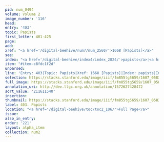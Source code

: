 ```yaml
---
pid: num_0494
volume: Volume 2
image_number: '116'
head:
entry: '403'
topic: Papists
first_letter: 401-425
page:
add:
xref: "<a href='/digital-beehive/num7/num_2560/'>1668 [Papists]</a>"
see:
index: "<a href='/digital-beehive/index4/index_2824/'>papists</a>|<a href='/digital-beehive/index4/index_3022/'>popery</a>"
item: "#item-c8fdc1f2d"
unparsed:
line: 'Entry: 403|Topic: Papists|Xref: 1668 [Papists]|Index: papists|Index: popery|#item-c8fdc1f2d'
selection: https://stacks.stanford.edu/image/iiif/fm855tg5659/1607_0583/914,1540,2870,863/full/0/default.jpg
full_image: https://stacks.stanford.edu/image/iiif/fm855tg5659/1607_0583/full/full/0/default.jpg
annotation_uri: http://dev.llgc.org.uk/annotation/1572627428472
sort_value: '211611540'
insertion:
thumbnail: https://stacks.stanford.edu/image/iiif/fm855tg5659/1607_0583/914,1540,600,180/250,/0/default.jpg
label: 403. Papists
location: "<a href='/digital-beehive/toc/toc2_106/'>Full Page</a>"
issue:
also_in_entry:
order: '221'
layout: alpha_item
collection: num2
---
```

